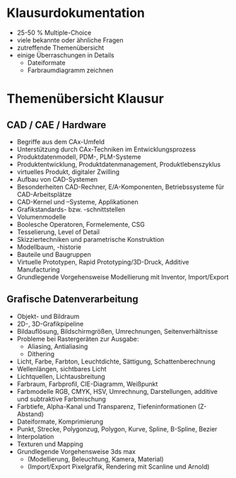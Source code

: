 # Klausurdokumentation

- 25-50 % Multiple-Choice
- viele bekannte oder ähnliche Fragen
- zutreffende Themenübersicht
- einige Überraschungen in Details
  - Dateiformate
  - Farbraumdiagramm zeichnen

# Themenübersicht Klausur

## CAD / CAE / Hardware

- Begriffe aus dem CAx-Umfeld
- Unterstützung durch CAx-Techniken im Entwicklungsprozess
- Produktdatenmodell, PDM-, PLM-Systeme
- Produktentwicklung, Produktdatenmanagement, Produktlebenszyklus
- virtuelles Produkt, digitaler Zwilling
- Aufbau von CAD-Systemen
- Besonderheiten CAD-Rechner, E/A-Komponenten, Betriebssysteme für CAD-Arbeitsplätze
- CAD-Kernel und –Systeme, Applikationen
- Grafikstandards- bzw. -schnittstellen
- Volumenmodelle
- Boolesche Operatoren, Formelemente, CSG
- Tesselierung, Level of Detail
- Skizziertechniken und parametrische Konstruktion
- Modellbaum, -historie
- Bauteile und Baugruppen
- Virtuelle Prototypen, Rapid Prototyping/3D-Druck, Additive Manufacturing
- Grundlegende Vorgehensweise Modellierung mit Inventor, Import/Export

## Grafische Datenverarbeitung

- Objekt- und Bildraum
- 2D-, 3D-Grafikpipeline
- Bildauflösung, Bildschirmgrößen, Umrechnungen, Seitenverhältnisse
- Probleme bei Rastergeräten zur Ausgabe:
  - Aliasing, Antialiasing
  - Dithering
- Licht, Farbe, Farbton, Leuchtdichte, Sättigung, Schattenberechnung
- Wellenlängen, sichtbares Licht
- Lichtquellen, Lichtausbreitung
- Farbraum, Farbprofil, CIE-Diagramm, Weißpunkt
- Farbmodelle RGB, CMYK, HSV, Umrechnung, Darstellungen, additive und subtraktive Farbmischung
- Farbtiefe, Alpha-Kanal und Transparenz, Tiefeninformationen (Z-Abstand)
- Dateiformate, Komprimierung
- Punkt, Strecke, Polygonzug, Polygon, Kurve, Spline, B-Spline, Bezier
- Interpolation
- Texturen und Mapping
- Grundlegende Vorgehensweise 3ds max
  - (Modellierung, Beleuchtung, Kamera, Material)
  - (Import/Export Pixelgrafik, Rendering mit Scanline und Arnold)